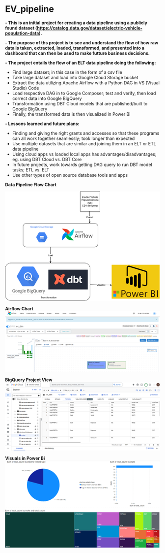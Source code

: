 # EV_pipeline

**- This is an initial project for creating a data pipeline using a publicly found dataset (https://catalog.data.gov/dataset/electric-vehicle-population-data).**

**- The purpose of ths project is to see and understand the flow of how raw data is taken, extracted, loaded, transformed, and presented into a dashboard that can then be used to make futture business decisions.**

**- The project entails the flow of an ELT data pipeline doing the following:**
- Find large dataset; in this case in the form of a csv file
- Take large dataset and load into Google Cloud Storage bucket
- Extract the data utilizing Apache Airflow with a Python DAG in VS (Visual Studio) Code
- Load respective DAG in to Google Composer; test and verify, then load correct data into Google BigQuery
- Transformation using DBT Cloud models that are published/built to Google BigQuery
- Finally, the transformed data is then visualized in Power Bi

**- Lessons learned and future plans:**
- Finding and giving the right grants and accesses so that these programs can all work together seamlessly; took longer than expected
- Use multiple datasets that are similar and joining them in an ELT or ETL data pipeline
- Using cloud apps vs loaded local apps has advantages/disadvantages; eg. using DBT Cloud vs. DBT Core
- In future projects, work towards getting DAG query to run DBT model tasks; ETL vs. ELT
- Use other types of open source database tools and apps 

**Data Pipeline Flow Chart**

![Data Pipeline Flow Chart](EV-ELT-pipeline-flow-chart.png)

**Airflow Chart**
![Airflow Chart](Airflow-Composer-EV-ELT-pipeline.png)

**BigQuery Project View**
![BigQuery Project View](BigQuery-EV-ELT-pipeline.png)

**Visuals in Power Bi**
![Visuals in Power Bi](PowerBi-EV-ELT-visual.png)





